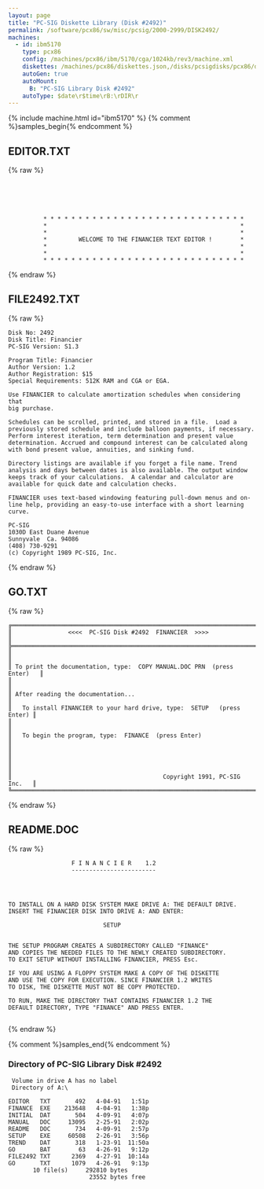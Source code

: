 ```yaml
---
layout: page
title: "PC-SIG Diskette Library (Disk #2492)"
permalink: /software/pcx86/sw/misc/pcsig/2000-2999/DISK2492/
machines:
  - id: ibm5170
    type: pcx86
    config: /machines/pcx86/ibm/5170/cga/1024kb/rev3/machine.xml
    diskettes: /machines/pcx86/diskettes.json,/disks/pcsigdisks/pcx86/diskettes.json
    autoGen: true
    autoMount:
      B: "PC-SIG Library Disk #2492"
    autoType: $date\r$time\rB:\rDIR\r
---
```


{% include machine.html id="ibm5170" %}
{% comment %}samples_begin{% endcomment %}

## EDITOR.TXT

{% raw %}
```





          * * * * * * * * * * * * * * * * * * * * * * * * * * * * *
          *                                                       *
          *                                                       *
          *         WELCOME TO THE FINANCIER TEXT EDITOR !        *
          *                                                       *
          *                                                       *
          * * * * * * * * * * * * * * * * * * * * * * * * * * * * *
```
{% endraw %}

## FILE2492.TXT

{% raw %}
```
Disk No: 2492                                                           
Disk Title: Financier                                                   
PC-SIG Version: S1.3                                                    
                                                                        
Program Title: Financier                                                
Author Version: 1.2                                                     
Author Registration: $15                                                
Special Requirements: 512K RAM and CGA or EGA.                          
                                                                        
Use FINANCIER to calculate amortization schedules when considering that 
big purchase.                                                           
                                                                        
Schedules can be scrolled, printed, and stored in a file.  Load a       
previously stored schedule and include balloon payments, if necessary.  
Perform interest iteration, term determination and present value        
determination. Accrued and compound interest can be calculated along    
with bond present value, annuities, and sinking fund.                   
                                                                        
Directory listings are available if you forget a file name. Trend       
analysis and days between dates is also available. The output window    
keeps track of your calculations.  A calendar and calculator are        
available for quick date and calculation checks.                        
                                                                        
FINANCIER uses text-based windowing featuring pull-down menus and on-   
line help, providing an easy-to-use interface with a short learning     
curve.                                                                  
                                                                        
PC-SIG                                                                  
1030D East Duane Avenue                                                 
Sunnyvale  Ca. 94086                                                    
(408) 730-9291                                                          
(c) Copyright 1989 PC-SIG, Inc.                                         
```
{% endraw %}

## GO.TXT

{% raw %}
```
╔═════════════════════════════════════════════════════════════════════════╗
║                <<<<  PC-SIG Disk #2492  FINANCIER  >>>>                 ║
╠═════════════════════════════════════════════════════════════════════════╣
║                                                                         ║
║ To print the documentation, type:  COPY MANUAL.DOC PRN  (press Enter)   ║
║                                                                         ║
║ After reading the documentation...                                      ║
║   To install FINANCIER to your hard drive, type:  SETUP   (press Enter) ║
║                                                                         ║
║   To begin the program, type:  FINANCE  (press Enter)                   ║
║                                                                         ║
║                                                                         ║
║                                           Copyright 1991, PC-SIG Inc.   ║
╚═════════════════════════════════════════════════════════════════════════╝
```
{% endraw %}

## README.DOC

{% raw %}
```
                  F I N A N C I E R    1.2
                  ------------------------ 




TO INSTALL ON A HARD DISK SYSTEM MAKE DRIVE A: THE DEFAULT DRIVE.
INSERT THE FINANCIER DISK INTO DRIVE A: AND ENTER: 

                           SETUP 


THE SETUP PROGRAM CREATES A SUBDIRECTORY CALLED "FINANCE" 
AND COPIES THE NEEDED FILES TO THE NEWLY CREATED SUBDIRECTORY.
TO EXIT SETUP WITHOUT INSTALLING FINANCIER, PRESS Esc.

IF YOU ARE USING A FLOPPY SYSTEM MAKE A COPY OF THE DISKETTE 
AND USE THE COPY FOR EXECUTION. SINCE FINANCIER 1.2 WRITES 
TO DISK, THE DISKETTE MUST NOT BE COPY PROTECTED.

TO RUN, MAKE THE DIRECTORY THAT CONTAINS FINANCIER 1.2 THE 
DEFAULT DIRECTORY, TYPE "FINANCE" AND PRESS ENTER.


```
{% endraw %}

{% comment %}samples_end{% endcomment %}

### Directory of PC-SIG Library Disk #2492

     Volume in drive A has no label
     Directory of A:\

    EDITOR   TXT       492   4-04-91   1:51p
    FINANCE  EXE    213648   4-04-91   1:38p
    INITIAL  DAT       504   4-09-91   4:07p
    MANUAL   DOC     13095   2-25-91   2:02p
    README   DOC       734   4-09-91   2:57p
    SETUP    EXE     60508   2-26-91   3:56p
    TREND    DAT       318   1-23-91  11:50a
    GO       BAT        63   4-26-91   9:12p
    FILE2492 TXT      2369   4-27-91  10:14a
    GO       TXT      1079   4-26-91   9:13p
           10 file(s)     292810 bytes
                           23552 bytes free
